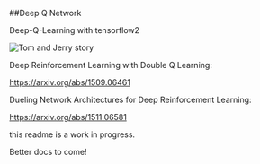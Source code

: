 ##Deep Q Network

Deep-Q-Learning with tensorflow2

![Tom and Jerry story](https://user-images.githubusercontent.com/71963543/108225434-2dd2a000-7151-11eb-8903-ee527a499fc2.png)


Deep Reinforcement Learning with Double Q Learning:

https://arxiv.org/abs/1509.06461

Dueling Network Architectures for Deep Reinforcement Learning:

https://arxiv.org/abs/1511.06581

this readme is a work in progress.

Better docs to come!
